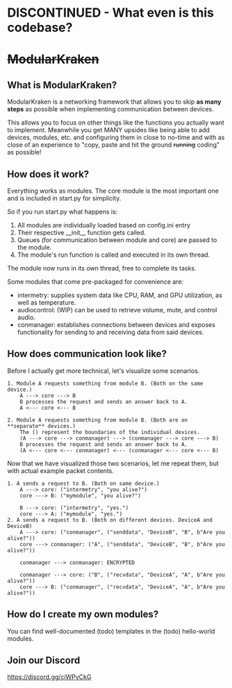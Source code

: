 # DISCONTINUED - What even is this codebase?

# ~~ModularKraken~~
## What is ModularKraken?

ModularKraken is a networking framework that allows you to skip **as many steps** as possible when implementing communication between devices.

This allows you to focus on other things like the functions you actually want to implement.
Meanwhile you get MANY upsides like being able to add devices, modules, etc. and configuring them in close to no-time and with as close of an experience to "copy, paste and hit the ground ~~running~~ coding" as possible!

## How does it work?

Everything works as modules.
The core module is the most important one and is included in start.py for simplicity.

So if you run start.py what happens is:
1. All modules are individually loaded based on config.ini entry
2. Their respective \_\_init\_\_ function gets called.
3. Queues (for communication between module and core) are passed to the module.
4. The module's run function is called and executed in its own thread.

The module now runs in its own thread, free to complete its tasks.

Some modules that come pre-packaged for convenience are:
* intermetry: supplies system data like CPU, RAM, and GPU utilization, as well as temperature.
* audiocontrol: (WIP) can be used to retrieve volume, mute, and control audio.
* conmanager: establishes connections between devices and exposes functionality for sending to and receiving data from said devices.

## How does communication look like?
Before I actually get more technical, let's visualize some scenarios.

	1. Module A requests something from module B. (Both on the same device.)
		A ---> core ---> B
		B processes the request and sends an answer back to A.
		A <--- core <--- B

	2. Module A requests something from module B. (Both are on **separate** devices.)
		The () represent the boundaries of the individual devices.
		(A ---> core ---> conmanager) ---> (conmanager ---> core ---> B)
		B processes the request and sends an answer back to A.
		(A <--- core <--- conmanager) <--- (conmanager <--- core <--- B)

Now that we have visualized those two scenarios, let me repeat them, but with actual example packet contents.

	1. A sends a request to B. (Both on same device.)
		A ---> core: ("intermetry", "you alive?")
		core ---> B: ("mymodule", "you alive?")
		
		B ---> core: ("intermetry", "yes.")
		core ---> A: ("mymodule", "yes.")
	2. A sends a request to B. (Both on different devices. DeviceA and DeviceB)
		A ---> core: ("conmanager", ("senddata", "DeviceB", "B", b"Are you alive?"))
		core ---> conmanager: ("A", ("senddata", "DeviceB", "B", b"Are you alive?"))
		
		conmanager ---> conmanager: ENCRYPTED
		
		conmanager ---> core: ("B", ("recvdata", "DeviceA", "A", b"Are you alive?"))
		core ---> B: ("conmanager", ("recvdata", "DeviceA", "A", b"Are you alive?"))

## How do I create my own modules?
You can find well-documented (todo) templates in the (todo) hello-world modules.

## Join our Discord
https://discord.gg/cjWPyCkG
